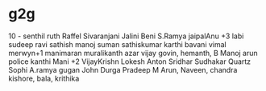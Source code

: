 # g2g
10 - senthil
ruth
Raffel
Sivaranjani
Jalini
Beni
S.Ramya
jaipalAnu +3
labi
sudeep
ravi
sathish
manoj
suman
sathiskumar
karthi
bavani
vimal
merwyn+1
manimaran
muralikanth
azar
vijay govin,
hemanth,
B Manoj
arun police
kanthi
Mani +2
VijayKrishn
Lokesh
Anton
Sridhar
Sudhakar
 Quartz
Sophi
A.ramya
gugan
John
Durga
Pradeep
M Arun,
Naveen,
chandra kishore,
bala,
krithika
